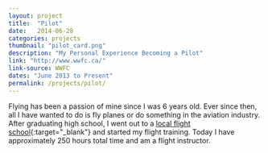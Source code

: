 ```yaml
---
layout: project
title:  "Pilot"
date:   2014-06-28
categories: projects
thumbnail: "pilot_card.png"
description: "My Personal Experience Becoming a Pilot"
link: "http://www.wwfc.ca/"
link-source: WWFC
dates: "June 2013 to Present"
permalink: /projects/pilot/
---
```


Flying has been a passion of mine since I was 6 years old. Ever since then, all I have wanted to do is fly planes or do something in the aviation industry. After graduating high school, I went out to a [local flight school][wwfc]{:target="_blank"} and started my flight training. Today I have approximately 250 hours total time and am a flight instructor.

[wwfc]: http://www.wwfc.ca/
